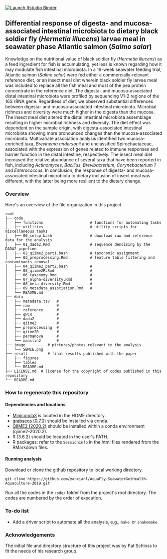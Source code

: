 <!-- badges: start -->
  [![Launch Rstudio Binder](http://mybinder.org/badge_logo.svg)](https://mybinder.org/v2/gh/yanxianl/Li_AqFl2-Microbiota_ASM_2020/master?urlpath=rstudio)
<!-- badges: end -->

## Differential response of digesta- and mucosa-associated intestinal microbiota to dietary black soldier fly (*Hermetia illucens*) larvae meal in seawater phase Atlantic salmon (*Salmo salar*)

Knowledge on the nutritional value of black soldier fly (*Hermetia illucens*) as a feed ingredient for fish is accumulating, yet less is known regarding how it may modulate fish intestinal microbiota. In a 16-week seawater feeding trial, Atlantic salmon (*Salmo salar*) were fed either a commercially-relevant reference diet, or an insect meal diet wherein black soldier fly larvae meal was included to replace all the fish meal and most of the pea protein concentrate in the reference diet. The digesta- and mucosa-associated distal intestinal microbiota were profiled by sequencing V1-2 regions of the 16S rRNA gene. Regardless of diet, we observed substantial differences between digesta- and mucosa-associated intestinal microbiota. Microbial richness and diversity were much higher in the digesta than the mucosa. The insect meal diet altered the distal intestinal microbiota assemblage resulting in higher microbial richness and diversity. The diet effect was dependent on the sample origin, with digesta-associated intestinal microbiota showing more pronounced changes than the mucosa-associated microbiota. Multivariate association analysis identified two mucosa-enriched taxa, *Brevinema andersonii* and unclassified Spirochaetaceae, associated with the expression of genes related to immune responses and barrier function in the distal intestine, respectively. The insect meal diet increased the relative abundance of several taxa that have been reported in fish, including *Actinomyces*, *Bacillus*, *Brevibacterium*, *Corynebacterium 1* and *Enterococcus*. In conclusion, the response of digesta- and mucosa-associated intestinal microbiota to dietary inclusion of insect meal was different, with the latter being more resilient to the dietary change.

### Overview
Here's an overview of the file organization in this project.
```
root
├── code
│   ├── functions                     # functions for automating tasks
│   ├── utilities                     # utility scripts for miscellaneous tasks
│   ├── 00_setup.bash                 # download raw and reference data for the analysis
│   ├── 01_dada2.Rmd                  # sequence denoising by the DADA2 pipeline
│   ├── 02_qiime2_part1.bash          # taxonomic assignment
│   ├── 03_preprocessing.Rmd          # feature table filtering and contaminants removal    
│   ├── 04_qiime2_part2.bash          #
│   ├── 05_qiime2R.Rmd                #
│   ├── 06_taxonomy.Rmd               #
│   ├── 07_alpha-diversity.Rmd        #
│   ├── 08_beta-diversity.Rmd         #
│   ├── 09_metadata_association.Rmd   #
│   └── README.md
├── data
│   ├── metadata.tsv   #
│   ├── raw            # 
│   ├── reference      #  
│   ├── qPCR           # 
│   ├── dada2          # 
│   ├── qiime2         # 
│   ├── preprocessing  #
│   ├── qiime2R        # 
│   ├── permanova      #
│   └── maaslin2       #
├── image          # pictures/photos relevant to the analysis
│   └── SBMIE.png 
├── result         # final results published with the paper
│   ├── figures    
│   ├── tables     
│   └── README.md 
├── LICENSE.md  # license for the copyright of codes published in this repository
└── README.md
```
### How to regenerate this repository

#### Dependencies and locations
* [Miniconda3](https://docs.conda.io/en/latest/miniconda.html) is located in the HOME directory.
* [grabseqs (0.7.0)](https://github.com/louiejtaylor/grabseqs) should be installed via conda.
* [QIIME2 (2020.2)](https://docs.qiime2.org/2020.2/) should be installed within a conda environment (qiime2-2020.2).
* R (3.6.2) should be located in the user's PATH.
* R packages: refer to the `SessionInfo` in the html files rendered from the RMarkdown files.
  
#### Running analysis
Download or clone the github repository to local working directory.
```
git clone https://github.com/yanxianl/AquaFly-SeawaterGutHealth-Aquaculture-2019.git
```
Run all the codes in the `code/` folder from the project's root directory. The codes are numbered by the order of execution.

### To-do list
* Add a driver script to automate all the analysis, e.g., `make `or `snakemake`.

### Acknowledgements
The initial file and directory structure of this project was by Pat Schloss to fit the needs of his research group.
